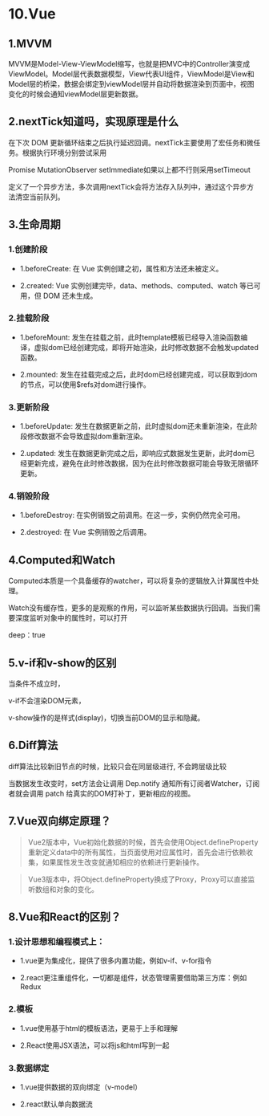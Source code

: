 # 10.Vue

## 1.MVVM

MVVM是Model-View-ViewModel缩写，也就是把MVC中的Controller演变成ViewModel。Model层代表数据模型，View代表UI组件，ViewModel是View和Model层的桥梁，数据会绑定到viewModel层并自动将数据渲染到页面中，视图变化的时候会通知viewModel层更新数据。

## 2.nextTick知道吗，实现原理是什么

在下次 DOM 更新循环结束之后执行延迟回调。nextTick主要使用了宏任务和微任务。根据执行环境分别尝试采用

Promise MutationObserver setImmediate如果以上都不行则采用setTimeout

定义了一个异步方法，多次调用nextTick会将方法存入队列中，通过这个异步方法清空当前队列。

## 3.生命周期

### 1.创建阶段

- 1.beforeCreate: 在 Vue 实例创建之初，属性和方法还未被定义。

- 2.created: Vue 实例创建完毕，data、methods、computed、watch 等已可用，但 DOM 还未生成。

### 2.挂载阶段

- 1.beforeMount: 发生在挂载之前，此时template模板已经导入渲染函数编译，虚拟dom已经创建完成，即将开始渲染，此时修改数据不会触发updated函数。

- 2.mounted: 发生在挂载完成之后，此时dom已经创建完成，可以获取到dom的节点，可以使用$refs对dom进行操作。

### 3.更新阶段

- 1.beforeUpdate: 发生在数据更新之前，此时虚拟dom还未重新渲染，在此阶段修改数据不会导致虚拟dom重新渲染。

- 2.updated: 发生在数据更新完成之后，即响应式数据发生更新，此时dom已经更新完成，避免在此时修改数据，因为在此时修改数据可能会导致无限循环更新。

### 4.销毁阶段

- 1.beforeDestroy: 在实例销毁之前调用。在这一步，实例仍然完全可用。

- 2.destroyed: 在 Vue 实例销毁之后调用。

## 4.Computed和Watch

Computed本质是一个具备缓存的watcher，可以将复杂的逻辑放入计算属性中处理。

Watch没有缓存性，更多的是观察的作用，可以监听某些数据执行回调。当我们需要深度监听对象中的属性时，可以打开

deep：true

## 5.v-if和v-show的区别

当条件不成立时，

v-if不会渲染DOM元素，

v-show操作的是样式(display)，切换当前DOM的显示和隐藏。

## 6.Diff算法

diff算法比较新旧节点的时候，比较只会在同层级进行, 不会跨层级比较

当数据发生改变时，set方法会让调用 Dep.notify 通知所有订阅者Watcher，订阅者就会调用 patch 给真实的DOM打补丁，更新相应的视图。

## 7.Vue双向绑定原理？

>Vue2版本中，Vue初始化数据的时候，首先会使用Object.defineProperty重新定义data中的所有属性，当页面使用对应属性时，首先会进行依赖收集，如果属性发生改变就通知相应的依赖进行更新操作。

>Vue3版本中，将Object.defineProperty换成了Proxy，Proxy可以直接监听数组和对象的变化。

## 8.Vue和React的区别？

### 1.设计思想和编程模式上：

- 1.vue更为集成化，提供了很多内置功能，例如v-if、v-for指令

- 2.react更注重组件化，一切都是组件，状态管理需要借助第三方库：例如Redux

### 2.模板

- 1.vue使用基于html的模板语法，更易于上手和理解

- 2.React使用JSX语法，可以将js和html写到一起

### 3.数据绑定

- 1.vue提供数据的双向绑定（v-model）

- 2.react默认单向数据流
